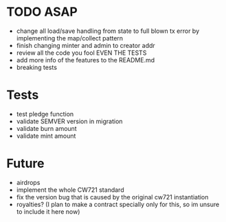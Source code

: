 # TODO ASAP
* change all load/save handling from state to full blown tx error by implementing the map/collect pattern
* finish changing minter and admin to creator addr
* review all the code you fool EVEN THE TESTS
* add more info of the features to the README.md
* breaking tests

# Tests
* test pledge function
* validate SEMVER version in migration
* validate burn amount
* validate mint amount

# Future
* airdrops
* implement the whole CW721 standard
* fix the version bug that is caused by the original cw721 instantiation
* royalties? (I plan to make a contract specially only for this, so im unsure to include it here now)